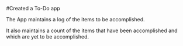 #Created a To-Do app

The App maintains a log of the items to be accomplished.

It also maintains a count of the items that have been accomplished and which are yet to be accomplished.
